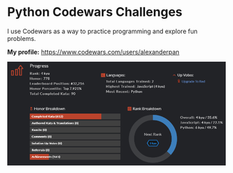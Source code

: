 # Python Codewars Challenges

I use Codewars as a way to practice programming and explore fun problems.

**My profile:** https://www.codewars.com/users/alexanderpan

![stats](https://raw.githubusercontent.com/pan-alex/js_codewars/main/stats.png)
